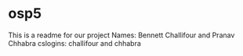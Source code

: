 # osp5
This is a readme for our project
Names: Bennett Challifour and Pranav Chhabra
cslogins: challifour and chhabra
